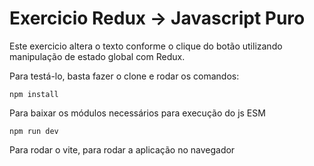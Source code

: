 # Exercicio Redux -> Javascript Puro

Este exercicio altera o texto conforme o clique do botão utilizando manipulação de estado global com Redux.

Para testá-lo, basta fazer o clone e rodar os comandos:

```
npm install
```
Para baixar os módulos necessários para execução do js ESM
```
npm run dev
```
Para rodar o vite, para rodar a aplicação no navegador
